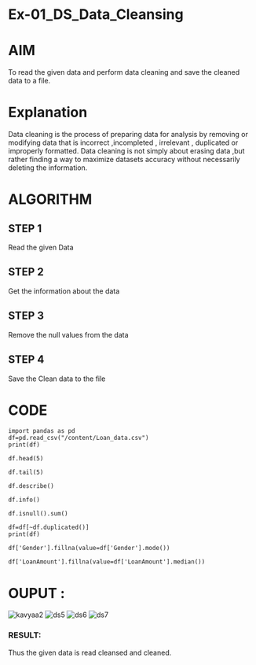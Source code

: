 # Ex-01_DS_Data_Cleansing
# AIM
To read the given data and perform data cleaning and save the cleaned data to a file.

# Explanation
Data cleaning is the process of preparing data for analysis by removing or modifying data that is incorrect ,incompleted , irrelevant , duplicated or improperly formatted. Data cleaning is not simply about erasing data ,but rather finding a way to maximize datasets accuracy without necessarily deleting the information.

# ALGORITHM
## STEP 1
Read the given Data

## STEP 2
Get the information about the data

## STEP 3
Remove the null values from the data

## STEP 4
Save the Clean data to the file

# CODE
```
import pandas as pd
df=pd.read_csv("/content/Loan_data.csv")
print(df)

df.head(5)

df.tail(5)

df.describe()

df.info()

df.isnull().sum()

df=df[~df.duplicated()]
print(df)

df['Gender'].fillna(value=df['Gender'].mode())

df['LoanAmount'].fillna(value=df['LoanAmount'].median())
```
# OUPUT :
![kavyaa2](https://user-images.githubusercontent.com/119557910/229698726-19062cf1-cb22-48f1-a96a-25d9d5c1ed8c.png)
![ds5](https://user-images.githubusercontent.com/119557910/229698802-67207b8c-2a14-4330-9347-6cb9a35d2c10.png)
![ds6](https://user-images.githubusercontent.com/119557910/229698882-e9a84f69-82fb-4bdc-a553-67de35275e94.png)
![ds7](https://user-images.githubusercontent.com/119557910/229698939-1899914d-9b83-4b2b-9b1e-c1dc782ebd81.png)

### RESULT:
Thus the given data is read cleansed and cleaned.


